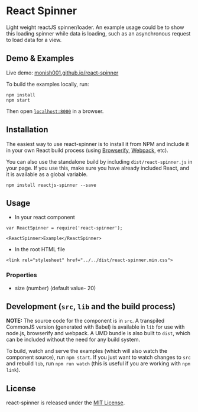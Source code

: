 # React Spinner

Light weight reactJS spinner/loader. An example usage could be to show this loading spinner while data is loading, such as an asynchronous request to load data for a view.

## Demo & Examples

Live demo: [monish001.github.io/react-spinner](http://monish001.github.io/react-spinner/)

To build the examples locally, run:

```
npm install
npm start
```

Then open [`localhost:8000`](http://localhost:8000) in a browser.


## Installation

The easiest way to use react-spinner is to install it from NPM and include it in your own React build process (using [Browserify](http://browserify.org), [Webpack](http://webpack.github.io/), etc).

You can also use the standalone build by including `dist/react-spinner.js` in your page. If you use this, make sure you have already included React, and it is available as a global variable.

```
npm install reactjs-spinner --save
```


## Usage

- In your react component
```
var ReactSpinner = require('react-spinner');

<ReactSpinner>Example</ReactSpinner>
```
- In the root HTML file
```
<link rel="stylesheet" href="../../dist/react-spinner.min.css">
```

### Properties

* size (number) (default value- 20)

## Development (`src`, `lib` and the build process)

**NOTE:** The source code for the component is in `src`. A transpiled CommonJS version (generated with Babel) is available in `lib` for use with node.js, browserify and webpack. A UMD bundle is also built to `dist`, which can be included without the need for any build system.

To build, watch and serve the examples (which will also watch the component source), run `npm start`. If you just want to watch changes to `src` and rebuild `lib`, run `npm run watch` (this is useful if you are working with `npm link`).

## License

react-spinner is released under the [MIT License](http://opensource.org/licenses/MIT).

